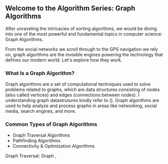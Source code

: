 ## Welcome to the Algorithm Series: Graph Algorithms

After unraveling the intricacies of sorting algorithms, we would be diving into one of the most powerful and fundamental topics in computer science: Graph Algorithms.

From the social networks we scroll through to the GPS navigation we rely on, graph algorithms are the invisible engines powering the technology that defines our modern world. Let's explore how they work.

### What Is a Graph Algorithm?
Graph algorithms are a set of computational techniques used to solve problems related to graphs, which are data structures consisting of nodes (also called vertices) and edges (connections between nodes). I understanding graph datastrutures kindly refer to (). Graph algorithms are used to help analyze and process graphs in areas like networking, social media, search engines, and more.

### Common Types of Graph Algorithms
- Graph Traversal Algorithms
- Pathfinding Algorithms
- Connectivity & Optimization Algorithms

Graph Traversal: Graph ,